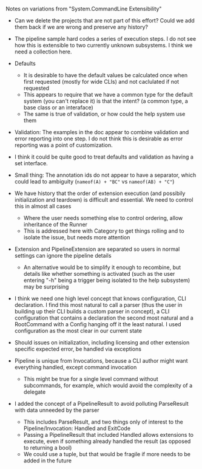 Notes on variations from "System.CommandLine Extensibility"

* Can we delete the projects that are not part of this effort? Could we add them back if we are wrong and preserve any history?

* The pipeline sample hard codes a series of execution steps. I do not see how this is extensible to two currently unknown subsystems. I think we need a collection here.

* Defaults
    * It is desirable to have the default values be calculated once when first requested (mostly for wide CLIs) and not caclulated if not requested
    * This appears to require that we have a common type for the default system (you can't replace it) is that the intent? (a common type, a base class or an interaface)
    * The same is true of validation, or how could the help system use them

* Validation: The examples in the doc appear to combine validation and error reporting into one step. I do not think this is desirable as error reporting was a point of customization. 
    
* I think it could be quite good to treat defaults and validation as having a set interface. 

* Small thing: The annotation ids do not appear to have a separator, which could lead to ambiguity (`nameof(A) + "BC"` vs `nameof(AB) + "C"`)

* We have history that the order of extension execution (and possibily initialization and teardown) is difficult and essential. We need to control this in almost all cases
   * Where the user needs something else to control ordering, allow inheritance of the Runner
   * This is addressed here with Category to get things rolling and to isolate the issue, but needs more attention

* Extension and PipelineExtension are separated so users in normal settings can ignore the pipeline details
  * An alternative would be to simplify it enough to recombine, but details like whether something is activated (such as the user entering "-h" being a trigger being isolated to the help subsystem) may be surprising

* I think we need one high level concept that knows configuration, CLI declaration. I find this most natural to call a parser
  (thus the user in building up their CLI builds a custom parser in concept), a CLI configuration that contains a declaration
  the second most natural and a RootCommand with a Config hanging off it the least natural. I used configuration as the most 
  clear in our current state

* Should issues on initialization, including licensing and other extension specific expected error, be handled via exceptions

* Pipeline is unique from Invocations, because a CLI author might want everything handled, except command invocation
  * This might be true for a single level command without subcommands, for example, which would avoid the complexity of a delegate

* I added the concept of a PipelineResult to avoid polluting ParseResult with data unneeded by the parser
  * This includes ParseResult, and two things only of interest to the Pipeline/Invocation: Handled and ExitCode
  * Passing a PipelineResult that included Handled allows extensions to execute, even if something already handled the result (as opposed to returning a bool)
  * We could use a tuple, but that would be fragile if more needs to be added in the future


